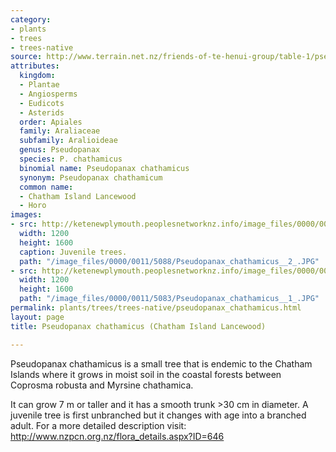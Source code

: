 ```yaml
---
category:
- plants
- trees
- trees-native
source: http://www.terrain.net.nz/friends-of-te-henui-group/table-1/pseudopanax-chathamicus-chatham-island-lancewood.html
attributes:
  kingdom:
  - Plantae
  - Angiosperms
  - Eudicots
  - Asterids
  order: Apiales
  family: Araliaceae
  subfamily: Aralioideae
  genus: Pseudopanax
  species: P. chathamicus
  binomial name: Pseudopanax chathamicus
  synonym: Pseudopanax chathamicum
  common name:
  - Chatham Island Lancewood
  - Horo
images:
- src: http://ketenewplymouth.peoplesnetworknz.info/image_files/0000/0011/5088/Pseudopanax_chathamicus__2_.JPG
  width: 1200
  height: 1600
  caption: Juvenile trees.
  path: "/image_files/0000/0011/5088/Pseudopanax_chathamicus__2_.JPG"
- src: http://ketenewplymouth.peoplesnetworknz.info/image_files/0000/0011/5083/Pseudopanax_chathamicus__1_.JPG
  width: 1200
  height: 1600
  path: "/image_files/0000/0011/5083/Pseudopanax_chathamicus__1_.JPG"
permalink: plants/trees/trees-native/pseudopanax_chathamicus.html
layout: page
title: Pseudopanax chathamicus (Chatham Island Lancewood)

---
```

Pseudopanax chathamicus is a small tree that is endemic to the Chatham Islands where it grows in moist soil in the coastal forests between Coprosma robusta and Myrsine chathamica.

It can grow 7 m or taller and it has a smooth trunk >30 cm in diameter. A juvenile tree is first unbranched but it changes with age into a branched adult.
For a more detailed description visit: <a href="http://www.nzpcn.org.nz/flora_details.aspx?ID=646" target="_blank">http://www.nzpcn.org.nz/flora_details.aspx?ID=646</a>
